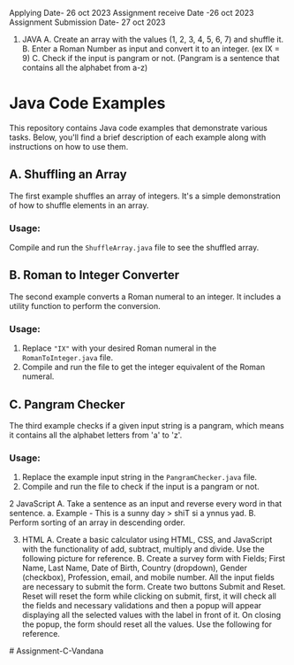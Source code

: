 Applying Date- 26 oct 2023
Assignment receive Date -26 oct 2023
Assignment Submission Date- 27 oct 2023 



1. JAVA 
A. Create an array with the values (1, 2, 3, 4, 5, 6, 7) and shuffle it. 
B. Enter a Roman Number as input and convert it to an integer. (ex IX = 9) 
C. Check if the input is pangram or not. (Pangram is a sentence that contains all the alphabet
from a-z) 
# Java Code Examples

This repository contains Java code examples that demonstrate various tasks. Below, you'll find a brief description of each example along with instructions on how to use them.

## A. Shuffling an Array

The first example shuffles an array of integers. It's a simple demonstration of how to shuffle elements in an array.

### Usage:

Compile and run the `ShuffleArray.java` file to see the shuffled array.

## B. Roman to Integer Converter

The second example converts a Roman numeral to an integer. It includes a utility function to perform the conversion.

### Usage:

1. Replace `"IX"` with your desired Roman numeral in the `RomanToInteger.java` file.
2. Compile and run the file to get the integer equivalent of the Roman numeral.

## C. Pangram Checker

The third example checks if a given input string is a pangram, which means it contains all the alphabet letters from 'a' to 'z'.

### Usage:

1. Replace the example input string in the `PangramChecker.java` file.
2. Compile and run the file to check if the input is a pangram or not.


2 JavaScript 
A. Take a sentence as an input and reverse every word in that sentence. 
a. Example - This is a sunny day > shiT si a ynnus yad. 
B. Perform sorting of an array in descending order.

3. HTML 
A. Create a basic calculator using HTML, CSS, and JavaScript with the functionality of add, 
subtract, multiply and divide. Use the following picture for reference.
B. Create a survey form with Fields; First Name, Last Name, Date of Birth, Country (dropdown), 
Gender (checkbox), Profession, email, and mobile number. All the input fields are 
necessary to submit the form. Create two buttons Submit and Reset. Reset will reset the 
form while clicking on submit, first, it will check all the fields and necessary validations and 
then a popup will appear displaying all the selected values with the label in front of it. On 
closing the popup, the form should reset all the values. Use the following for reference.








#   A s s i g n m e n t - C - V a n d a n a 
 
 
